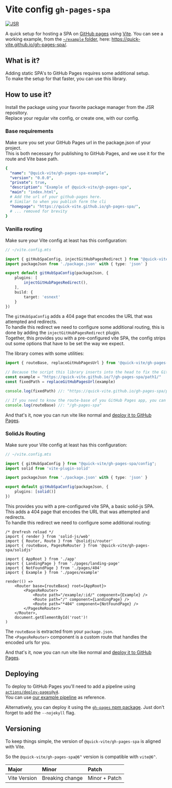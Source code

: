 # Vite config `gh-pages-spa`  

[![JSR](https://jsr.io/badges/@quick-vite/gh-pages-spa)](https://jsr.io/@quick-vite/gh-pages-spa)

A quick setup for hosting a SPA on [GitHub pages](https://pages.github.com/) using [Vite](https://pages.github.com/).
You can see a working example, from the [`~/example` folder](https://github.com/quick-vite/gh-pages-spa/tree/main/example), here: <https://quick-vite.github.io/gh-pages-spa/>.

## What is it?

Adding static SPA's to GitHub Pages requires some additional setup.  
To make the setup for that faster, you can use this library.

## How to use it?

Install the package using your favorite package manager from the JSR repository.  
Replace your regular vite config, or create one, with our config.

### Base requirements

Make sure you set your GitHub Pages url in the package.json of your project.  
This is both necessary for publishing to GitHub Pages, and we use it for the route and Vite base path.

```yaml
{
  "name": "@quick-vite/gh-pages-spa-example",
  "version": "0.0.0",
  "private": true,
  "description": "Example of @quick-vite/gh-pages-spa",
  "main": "index.html",
  # Add the url of your github-pages here.
  # Similar to when you publish form the cli
  "homepage": "https://quick-vite.github.io/gh-pages-spa/",
  # ... removed for brevity 
}
```

### Vanilla routing

Make sure your Vite config at least has this configuration:

```ts
// ~/vite.config.mts

import { gitHubSpaConfig, injectGitHubPagesRedirect } from "@quick-vite/gh-pages-spa/config";
import packageJson from './package.json' with { type: 'json' }

export default gitHubSpaConfig(packageJson, {
    plugins: [
        injectGitHubPagesRedirect(),
    ],
    build: {
        target: 'esnext'
    }
})
```

The `gitHubSpaConfig` adds a 404 page that encodes the URL that was attempted and redirects.  
To handle this redirect we need to configure some additional routing, this is done by adding the `injectGitHubPagesRedirect` plugin.  
Together, this provides you with a pre-configured vite SPA, the config strips out some options that have to be set the way we expect.  
 
The library comes with some utilities:

```ts
import { routeBase, replaceGitHubPagesUrl } from '@quick-vite/gh-pages-spa/vanilla'

// Because the script this library inserts into the head to fix the GitHub url redirect, you might need to filter out this route. This can be useful to render content before the redirect happens. 
const example = "https://quick-vite.github.io/?/gh-pages-spa/path1/"
const fixedPath = replaceGitHubPagesUrl(example)

console.log(fixedPath) //: "https://quick-vite.github.io/gh-pages-spa/path1/"

// If you need to know the route-base of you GitHub Pages app, you can access this through the `routeBase` constant
console.log(routeBase) //: "/gh-pages-spa"
```

And that's it, now you can run vite like normal and [deploy it to GitHub Pages](#deploying).  

### SolidJs Routing

Make sure your Vite config at least has this configuration:

```ts
// ~/vite.config.mts

import { gitHubSpaConfig } from "@quick-vite/gh-pages-spa/config";
import solid from 'vite-plugin-solid'

import packageJson from './package.json' with { type: 'json' }

export default gitHubSpaConfig(packageJson, {
    plugins: [solid()]
})
```

This provides you with a pre-configured vite SPA, a basic solid-js SPA.  
This adds a 404 page that encodes the URL that was attempted and redirects.  
To handle this redirect we need to configure some additional routing:

```tsx
/* @refresh reload */
import { render } from 'solid-js/web'
import { Router, Route } from '@solidjs/router'
import { routeBase, PagesReRouter } from '@quick-vite/gh-pages-spa/solidjs'

import { AppRoot } from './app'
import { LandingPage } from './pages/landing-page'
import { NotFoundPage } from './pages/404'
import { Example } from './pages/example'

render(() =>
    <Router base={routeBase} root={AppRoot}>
        <PagesReRouter>
            <Route path="/example/:id/" component={Example} />
            <Route path="/" component={LandingPage} />
            <Route path="*404" component={NotFoundPage} />
        </PagesReRouter>
    </Router>,
    document.getElementById('root')!
)
```

The `routeBase` is extracted from your `package.json`.  
The `<PagesReRouter>` component is a custom route that handles the encoded urls for you.

And that's it, now you can run vite like normal and [deploy it to GitHub Pages](#deploying).  

## Deploying

To deploy to GitHub Pages you'll need to add a pipeline using [`actions/deploy-pages@v4`](https://github.com/actions/deploy-pages).  
You can use [our example pipeline](https://github.com/quick-vite/gh-pages-spa/blob/main/.github/workflows/publish-pages.yml) as reference.  

Alternatively, you can deploy it using the [`gh-pages` npm package](https://www.npmjs.com/package/gh-pages). Just don't forget to add the `--nojekyll` flag.

## Versioning

To keep things simple, the version of `@quick-vite/gh-pages-spa` is aligned with Vite.

So the `@quick-vite/gh-pages-spa@6^` version is compatible with `vite@6^`.

| Major | Minor | Patch
| :--   | :--   | :--
| Vite Version | Breaking change | Minor + Patch
